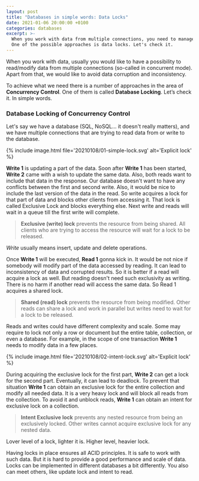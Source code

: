 ```yaml
---
layout: post
title: "Databases in simple words: Data Locks"
date: 2021-01-06 20:00:00 +0100
categories: databases
excerpt: >-
  When you work with data from multiple connections, you need to manage access to the data.
  One of the possible approaches is data locks. Let's check it.
---
```


When you work with data, usually you would like to have a possibility to read/modify data from multiple connections (so-called in concurrent mode). Apart from that, we would like to avoid data corruption and inconsistency.

To achieve what we need there is a number of approaches in the area of **Concurrency Control**. One of them is called **Database Locking**. Let’s check it. In simple words.

### Database Locking of Concurrency Control

Let's say we have a database (SQL, NoSQL... it doesn't really matters), and we have multiple connections that are trying to read data from or write to the database.

{%
    include image.html
    file='20210108/01-simple-lock.svg'
    alt='Explicit lock'
%}

**Write 1** is updating a part of the data. Soon after **Write 1** has been started, **Write 2** came with a wish to update the same data. Also, both reads want to include that data in the response. Our database doesn't want to have any conflicts between the first and second write. Also, it would be nice to include the last version of the data in the read. So write acquires a lock for that part of data and blocks other clients from accessing it. That lock is called Exclusive Lock and blocks everything else. Next write and reads will wait in a queue till the first write will complete.

> **Exclusive (write) lock** prevents the resource from being shared. All clients who are trying to access the resource will wait for a lock to be released.

*Write* usually means insert, update and delete operations.

Once **Write 1** will be executed, **Read 1** gonna kick in. It would be not nice if somebody will modify part of the data accessed by reading. It can lead to inconsistency of data and corrupted results. So it is better if a read will acquire a lock as well. But reading doesn't need such exclusivity as writing. There is no harm if another read will access the same data. So Read 1 acquires a shared lock.

> **Shared (read) lock** prevents the resource from being modified. Other reads can share a lock and work in parallel but writes need to wait for a lock to be released.

Reads and writes could have different complexity and scale. Some may require to lock not only a row or document but the entire table, collection, or even a database. For example, in the scope of one transaction **Write 1** needs to modify data in a few places.

{%
    include image.html
    file='20210108/02-intent-lock.svg'
    alt='Explicit lock'
%}

During acquiring the exclusive lock for the first part, **Write 2** can get a lock for the second part. Eventually, it can lead to deadlock. To prevent that situation **Write 1** can obtain an exclusive lock for the entire collection and modify all needed data. It is a very heavy lock and will block all reads from the collection. To avoid it and unblock reads, **Write 1** can obtain an intent for exclusive lock on a collection.

> **Intent Exclusive lock** prevents any nested resource from being an exclusively locked. Other writes cannot acquire exclusive lock for any nested data.

Lover level of a lock, lighter it is. Higher level, heavier lock.

Having locks in place ensures all ACID principles. It is safe to work with such data. But it is hard to provide a good performance and scale of data. Locks can be implemented in different databases a bit differently. You also can meet others, like update lock and intent to read.

